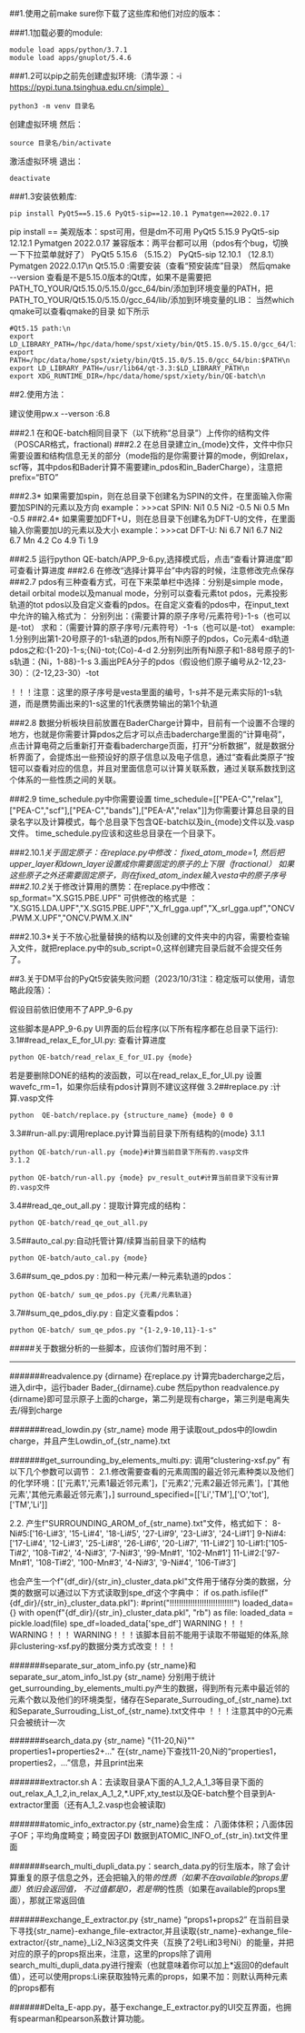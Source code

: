 ##1.使用之前make sure你下载了这些库和他们对应的版本：

###1.1加载必要的module:

	module load apps/python/3.7.1
	module load apps/gnuplot/5.4.6

###1.2可以pip之前先创建虚拟环境:（清华源：-i https://pypi.tuna.tsinghua.edu.cn/simple）

	python3 -m venv 目录名

创建虚拟环境
然后：

	source 目录名/bin/activate

激活虚拟环境
退出：

	deactivate

###1.3安装依赖库:

	pip install PyQt5==5.15.6 PyQt5-sip==12.10.1 Pymatgen==2022.0.17

  pip install <library>==<version>
	美观版本：spst可用，但是dm不可用
	PyQt5                         5.15.9
	PyQt5-sip                     12.12.1
	Pymatgen                      2022.0.17
兼容版本：两平台都可以用（pdos有个bug，切换一下下拉菜单就好了）
	PyQt5                         5.15.6 （5.15.2）
	PyQt5-sip                     12.10.1 （12.8.1）
	Pymatgen                      2022.0.17\n
Qt5.15.0 :需要安装（查看“预安装库”目录）
然后qmake --version 查看是不是5.15.0版本的Qt库，如果不是需要把PATH_TO_YOUR/Qt5.15.0/5.15.0/gcc_64/bin/添加到环境变量的PATH，把PATH_TO_YOUR/Qt5.15.0/5.15.0/gcc_64/lib/添加到环境变量的LIB：
当然which qmake可以查看qmake的目录 
如下所示

	#Qt5.15 path:\n
	export LD_LIBRARY_PATH=/hpc/data/home/spst/xiety/bin/Qt5.15.0/5.15.0/gcc_64/lib:$LD_LIBRARY_PATH\n
	export PATH=/hpc/data/home/spst/xiety/bin/Qt5.15.0/5.15.0/gcc_64/bin:$PATH\n
	export LD_LIBRARY_PATH=/usr/lib64/qt-3.3:$LD_LIBRARY_PATH\n
	export XDG_RUNTIME_DIR=/hpc/data/home/spst/xiety/bin/QE-batch\n
	
##2.使用方法：

建议使用pw.x --verson :6.8

###2.1 在和QE-batch相同目录下（以下统称“总目录”）上传你的结构文件（POSCAR格式，fractional)
###2.2 在总目录建立in_{mode}文件，文件中你只需要设置和结构信息无关的部分（mode指的是你需要计算的mode，例如relax，scf等，其中pdos和Bader计算不需要建in_pdos和in_BaderCharge），注意把prefix=“BTO”

###2.3* 如果需要加spin，则在总目录下创建名为SPIN的文件，在里面输入你需要加SPIN的元素以及方向
     example：>>>cat SPIN:
              Ni1  0.5
              Ni2  -0.5
              Ni   0.5
              Mn   -0.5
###2.4* 如果需要加DFT+U，则在总目录下创建名为DFT-U的文件，在里面输入你需要加U的元素以及大小
     example：>>>cat DFT-U:
              Ni 6.7
              Ni1 6.7
              Ni2 6.7
              Mn 4.2
              Co 4.9
              Ti 1.9

###2.5 运行python QE-batch/APP_9-6.py,选择模式后，点击“查看计算进度”即可查看计算进度
###2.6 在修改“选择计算平台”中内容的时候，注意修改完点保存
###2.7 pdos有三种查看方式，可在下来菜单栏中选择：分别是simple mode，detail orbital mode以及manual mode，分别可以查看元素tot pdos，元素投影轨道的tot pdos以及自定义查看的pdos。在自定义查看的pdos中，在input_text中允许的输入格式为：
	分别列出：{需要计算的原子序号/元素符号}-1-s（也可以是-tot）
	求和：（需要计算的原子序号/元素符号）-1-s（也可以是-tot）
	example:
	1.分别列出第1-20号原子的1-s轨道的pdos,所有Ni原子的pdos，Co元素4-d轨道pdos之和:{1-20}-1-s;{Ni}-tot;(Co)-4-d
	2.分别列出所有Ni原子和1-88号原子的1-s轨道：{Ni，1-88}-1-s
	3.画出PEA分子的pdos（假设他们原子编号从2-12,23-30）：（2-12,23-30）-tot
	
！！！注意：这里的原子序号是vesta里面的编号，1-s并不是元素实际的1-s轨道，而是赝势画出来的1-s这里的1代表赝势输出的第1个轨道
	
###2.8 数据分析板块目前放置在BaderCharge计算中，目前有一个设置不合理的地方，也就是你需要计算pdos之后才可以点击badercharge里面的“计算电荷”，点击计算电荷之后重新打开查看badercharge页面，打开“分析数据”，就是数据分析界面了，会提炼出一些预设好的原子信息以及电子信息，通过“查看此类原子“按钮可以查看对应的信息，并且对里面信息可以计算关联系数，通过关联系数找到这个体系的一些性质之间的关联。
 
###2.9 time_schedule.py中你需要设置
time_schedule=[["PEA-C","relax"],["PEA-C","scf"],["PEA-C","bands"],["PEA-A","relax"]]为你需要计算总目录的目录名字以及计算模式，每个总目录下包含QE-batch以及in_{mode}文件以及.vasp文件。
time_schedule.py应该和这些总目录在一个目录下。

###2.10.1*关于固定原子：在replace.py中修改：
fixed_atom_mode=1,
然后把upper_layer和down_layer设置成你需要固定的原子的上下限（fractional）
如果这些原子之外还需要固定原子，则在fixed_atom_index输入vesta中的原子序号
###2.10.2*关于修改计算用的赝势：在replace.py中修改：
sp_format="X.SG15.PBE.UPF" 
可供修改的格式是 ：
"X.SG15.LDA.UPF","X.SG15.PBE.UPF","X_frl_gga.upf","X_srl_gga.upf","ONCV.PWM.X.UPF","ONCV.PWM.X.IN"

###2.10.3*关于不放心批量替换的结构以及创建的文件夹中的内容，需要检查输入文件，就把replace.py中的sub_script=0,这样创建完目录后就不会提交任务了。



##3.关于DM平台的PyQt5安装失败问题（2023/10/31注：稳定版可以使用，请忽略此段落）：

假设目前依旧使用不了APP_9-6.py

这些脚本是APP_9-6.py UI界面的后台程序(以下所有程序都在总目录下运行):
3.1##read_relax_E_for_UI.py: 查看计算进度

	python QE-batch/read_relax_E_for_UI.py {mode}
若是要删除DONE的结构的波函数，可以在read_relax_E_for_UI.py 设置wavefc_rm=1，如果你后续有pdos计算则不建议这样做
3.2##replace.py :计算.vasp文件

	python  QE-batch/replace.py {structure_name} {mode} 0 0
3.3##run-all.py:调用replace.py计算当前目录下所有结构的{mode}
    3.1.1
 
	python QE-batch/run-all.py {mode}#计算当前目录下所有的.vasp文件
    3.1.2
 
	python QE-batch/run-all.py {mode} pv_result_out#计算当前目录下没有计算的.vasp文件
3.4##read_qe_out_all.py：提取计算完成的结构：

	python QE-batch/read_qe_out_all.py
3.5##auto_cal.py:自动托管计算/续算当前目录下的结构

	python QE-batch/auto_cal.py {mode}
3.6##sum_qe_pdos.py : 加和一种元素/一种元素轨道的pdos：

	python QE-batch/ sum_qe_pdos.py {元素/元素轨道}
3.7##sum_qe_pdos_diy.py : 自定义查看pdos：

	python QE-batch/ sum_qe_pdos.py "{1-2,9-10,11}-1-s"



#####关于数据分析的一些脚本，应该你们暂时用不到：
 **********************************************************************************************************************************

#######readvalence.py {dirname}
在replace.py 计算完badercharge之后，进入dir中，运行bader Bader_{dirname}.cube
然后python readvalence.py {dirname}即可显示原子上面的charge，第二列是现有charge，第三列是电离失去/得到charge


#######read_lowdin.py {str_name} mode 
用于读取out_pdos中的lowdin charge，并且产生Lowdin_of_{str_name}.txt


#######get_surrounding_by_elements_multi.py: 调用“clustering-xsf.py”
有以下几个参数可以调节：
2.1.修改需要查看的元素周围的最近邻元素种类以及他们的化学环境：[['元素1','元素1最近邻元素']，['元素2','元素2最近邻元素']，['其他元素','其他元素最近邻元素']，]
surround_specified=[['Li','TM'],['O','tot'],['TM','Li']]

2.2.
产生f"SURROUNDING_AROM_of_{str_name}.txt"文件，格式如下：
8-Ni#5:['16-Li#3', '15-Li#4', '18-Li#5', '27-Li#9', '23-Li#3', '24-Li#1']
9-Ni#4:['17-Li#4', '12-Li#3', '25-Li#8', '26-Li#6', '20-Li#7', '11-Li#2']
10-Li#1:['105-Ti#2', '108-Ti#2', '4-Ni#3', '7-Ni#3', '99-Mn#1', '102-Mn#1']
11-Li#2:['97-Mn#1', '108-Ti#2', '100-Mn#3', '4-Ni#3', '9-Ni#4', '106-Ti#3']

也会产生一个f"{df_dir}/{str_in}_cluster_data.pkl"文件用于储存分类的数据，分类的数据可以通过以下方式读取到spe_df这个字典中：
if os.path.isfile(f"{df_dir}/{str_in}_cluster_data.pkl"):
    #print("!!!!!!!!!!!!!!!!!!!!!!!!!!!!")
    loaded_data={}
    with open(f"{df_dir}/{str_in}_cluster_data.pkl", "rb") as file:
        loaded_data = pickle.load(file)
    spe_df=loaded_data['spe_df']
WARNING！！！
WARNING！！！
WARNING！！！该脚本目前不能用于读取不带磁矩的体系,除非clustering-xsf.py的数据分类方式改变！！！

#######separate_sur_atom_info.py {str_name}和separate_sur_atom_info_lst.py {str_name} 分别用于统计get_surrounding_by_elements_multi.py产生的数据，得到所有元素中最近邻的元素个数以及他们的环境类型，储存在Separate_Surrouding_of_{str_name}.txt和Separate_Surrouding_List_of_{str_name}.txt文件中
！！！注意其中的O元素只会被统计一次

#######search_data.py {str_name} "{11-20,Ni}"" properties1+properties2+..."
在{str_name}下查找11-20,Ni的“properties1，properties2，...”信息，并且print出来

#######extractor.sh A：去读取目录A下面的A_1_2,A_1_3等目录下面的out_relax_A_1_2,in_relax_A_1_2,*.UPF,xty_test以及QE-batch整个目录到A-extractor里面（还有A_1_2.vasp也会被读取)

#######atomic_info_extractor.py {str_name}会生成： 八面体体积；八面体因子OF；平均角度畸变；畸变因子DI 数据到ATOMIC_INFO_of_{str_in}.txt文件里面

#######search_multi_dupli_data.py：search_data.py的衍生版本，除了会计算重复的原子信息之外，还会把输入的带*的性质（如果不在available的props里面）依旧会返回值， 不过值都是0，若是带*的性质（如果在available的props里面），那就正常返回值

#######exchange_E_extractor.py {str_name} “props1+props2” 在当前目录下寻找{str_name}-exhange_file-extractor,并且读取{str_name}-exhange_file-extractor/{str_name}_Li2_Ni3这类文件夹（互换了2号Li和3号Ni）的能量，并把对应的原子的props抠出来，注意，这里的props除了调用search_multi_dupli_data.py进行搜索（也就意味着你可以加上*返回0的default值），还可以使用props:Li来获取独特元素的props，如果不加：则默认两种元素的props都有

#######Delta_E-app.py，基于exchange_E_extractor.py的UI交互界面，也拥有spearman和pearson系数计算功能。
